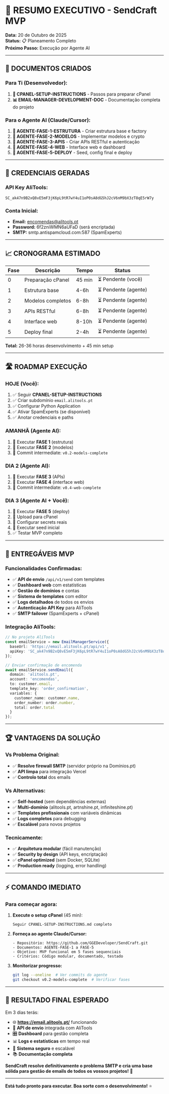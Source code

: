 # 🎯 **RESUMO EXECUTIVO - SendCraft MVP**

**Data:** 20 de Outubro de 2025  
**Status:** 📋 Planeamento Completo  
**Próximo Passo:** Execução por Agente AI  

---

## 📁 **DOCUMENTOS CRIADOS**

### **Para Ti (Desenvolvedor):**
1. **📘 CPANEL-SETUP-INSTRUCTIONS** - Passos para preparar cPanel
2. **📊 EMAIL-MANAGER-DEVELOPMENT-DOC** - Documentação completa do projeto

### **Para o Agente AI (Claude/Cursor):**
1. **🤖 AGENTE-FASE-1-ESTRUTURA** - Criar estrutura base e factory
2. **🤖 AGENTE-FASE-2-MODELOS** - Implementar modelos e crypto
3. **🤖 AGENTE-FASE-3-APIS** - Criar APIs RESTful e autenticação  
4. **🤖 AGENTE-FASE-4-WEB** - Interface web e dashboard
5. **🤖 AGENTE-FASE-5-DEPLOY** - Seed, config final e deploy

---

## 🔑 **CREDENCIAIS GERADAS**

### **API Key AliTools:**
```
SC_ak47n9B2xQ8vE5mF3jK6pL9tR7wY4uI1oP0sA8dG5hJ2cV6nM9bX3zT8qE5rW7y
```

### **Conta Inicial:**
- **Email:** encomendas@alitools.pt
- **Password:** 6f2zniWMN6aUFaD (será encriptada)
- **SMTP:** smtp.antispamcloud.com:587 (SpamExperts)

---

## 📈 **CRONOGRAMA ESTIMADO**

| Fase | Descrição | Tempo | Status |
|------|-----------|-------|---------|
| 0 | Preparação cPanel | 45 min | ⏳ Pendente (você) |
| 1 | Estrutura base | 4-6h | ⏳ Pendente (agente) |
| 2 | Modelos completos | 6-8h | ⏳ Pendente (agente) |
| 3 | APIs RESTful | 6-8h | ⏳ Pendente (agente) |  
| 4 | Interface web | 8-10h | ⏳ Pendente (agente) |
| 5 | Deploy final | 2-4h | ⏳ Pendente (agente) |

**Total:** 26-36 horas desenvolvimento + 45 min setup

---

## 🛣️ **ROADMAP EXECUÇÃO**

### **HOJE (Você):**
1. ✅ Seguir **CPANEL-SETUP-INSTRUCTIONS**
2. ✅ Criar subdomínio `email.alitools.pt`
3. ✅ Configurar Python Application
4. ✅ Ativar SpamExperts (se disponível)
5. ✅ Anotar credenciais e paths

### **AMANHÃ (Agente AI):**
1. 🤖 Executar **FASE 1** (estrutura)
2. 🤖 Executar **FASE 2** (modelos)
3. 🤖 Commit intermediate: `v0.2-models-complete`

### **DIA 2 (Agente AI):**
1. 🤖 Executar **FASE 3** (APIs)
2. 🤖 Executar **FASE 4** (interface web)
3. 🤖 Commit intermediate: `v0.4-web-complete`

### **DIA 3 (Agente AI + Você):**
1. 🤖 Executar **FASE 5** (deploy)
2. 👤 Upload para cPanel
3. 👤 Configurar secrets reais
4. 👤 Executar seed inicial
5. ✅ Testar MVP completo

---

## 🎯 **ENTREGÁVEIS MVP**

### **Funcionalidades Confirmadas:**
- ✅ **API de envio** `/api/v1/send` com templates
- ✅ **Dashboard web** com estatísticas
- ✅ **Gestão de domínios** e contas
- ✅ **Sistema de templates** com editor
- ✅ **Logs detalhados** de todos os envios
- ✅ **Autenticação API Key** para AliTools
- ✅ **SMTP failover** (SpamExperts + cPanel)

### **Integração AliTools:**
```typescript
// No projeto AliTools
const emailService = new EmailManagerService({
  baseUrl: 'https://email.alitools.pt/api/v1',
  apiKey: 'SC_ak47n9B2xQ8vE5mF3jK6pL9tR7wY4uI1oP0sA8dG5hJ2cV6nM9bX3zT8qE5rW7y'
});

// Enviar confirmação de encomenda
await emailService.sendEmail({
  domain: 'alitools.pt',
  account: 'encomendas', 
  to: customer.email,
  template_key: 'order_confirmation',
  variables: {
    customer_name: customer.name,
    order_number: order.number,
    total: order.total
  }
});
```

---

## 🏆 **VANTAGENS DA SOLUÇÃO**

### **Vs Problema Original:**
- ✅ **Resolve firewall SMTP** (servidor próprio na Domínios.pt)
- ✅ **API limpa** para integração Vercel
- ✅ **Controlo total** dos emails

### **Vs Alternativas:**
- ✅ **Self-hosted** (sem dependências externas)
- ✅ **Multi-domínio** (alitools.pt, artnshine.pt, infiniteshine.pt)
- ✅ **Templates profissionais** com variáveis dinâmicas
- ✅ **Logs completos** para debugging
- ✅ **Escalável** para novos projetos

### **Tecnicamente:**
- ✅ **Arquitetura modular** (fácil manutenção)
- ✅ **Security by design** (API keys, encriptação)
- ✅ **cPanel optimized** (sem Docker, SQLite)
- ✅ **Production ready** (logging, error handling)

---

## ⚡ **COMANDO IMEDIATO**

### **Para começar agora:**

1. **Execute o setup cPanel** (45 min):
   ```
   Seguir CPANEL-SETUP-INSTRUCTIONS.md completo
   ```

2. **Forneça ao agente Claude/Cursor:**
   ```
   - Repositório: https://github.com/GGEDeveloper/SendCraft.git
   - Documentos: AGENTE-FASE-1 a FASE-5
   - Objetivo: MVP funcional em 5 fases sequenciais
   - Critérios: Código modular, documentado, testado
   ```

3. **Monitorizar progresso:**
   ```bash
   git log --oneline  # Ver commits do agente
   git checkout v0.2-models-complete  # Verificar fases
   ```

---

## 🎉 **RESULTADO FINAL ESPERADO**

Em 3 dias terás:

- 🌐 **https://email.alitools.pt/** funcionando
- 📧 **API de envio** integrada com AliTools  
- 🎛️ **Dashboard** para gestão completa
- 📊 **Logs e estatísticas** em tempo real
- 🔐 **Sistema seguro** e escalável
- 📚 **Documentação completa**

**SendCraft resolve definitivamente o problema SMTP e cria uma base sólida para gestão de emails de todos os vossos projetos!** 🚀

---

**Está tudo pronto para executar. Boa sorte com o desenvolvimento!** ⭐